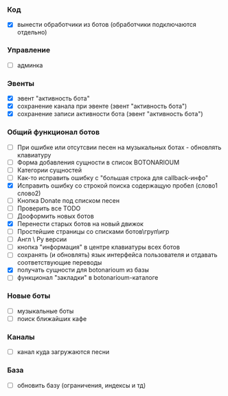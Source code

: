 ### Код
- [X] вынести обработчики из ботов (обработчики подключаются отдельно)

### Управление
- [ ] админка

### Эвенты
- [X] эвент "активность бота"
- [X] сохранение канала при эвенте (эвент "активность бота")
- [X] сохранение записи активности бота (эвент "активность бота")

### Общий функционал ботов
- [ ] При ошибке или отсутсвии песен на музыкальных ботах - обновлять клавиатуру
- [ ] Форма добавления сущности в список BOTONARIOUM
- [ ] Категории сущностей
- [ ] Как-то исправить ошибку с "большая строка для callback-инфо"
- [X] Исправить ошибку со строкой поиска содержащую пробел (слово1 слово2)
- [ ] Кнопка Donate под списком песен
- [ ] Проверить все TODO
- [ ] Дооформить новых ботов
- [X] Перенести старых ботов на новый движок
- [ ] Простейшие страницы со списками ботов\груп\игр
- [ ] Англ \ Ру версии
- [ ] кнопка "информация" в центре клавиатуры всех ботов
- [ ] сохранять (и обновлять) язык интерфейса пользователя и отдавать соответствующие переводы
- [X] получать сущности для botonarioum из базы
- [ ] функционал "закладки" в botonarioum-каталоге

### Новые боты
- [ ] музыкальные боты
- [ ] поиск ближайших кафе

### Каналы
- [ ] канал куда загружаются песни

### База
- [ ] обновить базу (ограничения, индексы и тд)